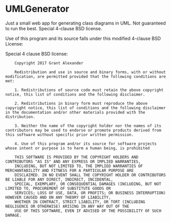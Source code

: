 # UMLGenerator
Just a small web app for generating class diagrams in UML. Not guaranteed to run the best. Special 4-clause BSD license.

Use of this program and its source falls under this modified 4-clause BSD License:

Special 4 clause BSD license:
		
		Copyright 2017 Grant Alexander

		Redistribution and use in source and binary forms, with or without modification, are permitted provided that the following conditions are met:

		1. Redistributions of source code must retain the above copyright notice, this list of conditions and the following disclaimer.

		2. Redistributions in binary form must reproduce the above copyright notice, this list of conditions and the following disclaimer in the documentation and/or other materials provided with the distribution.

		3. Neither the name of the copyright holder nor the names of its contributors may be used to endorse or promote products derived from this software without specific prior written permission.
		
		4. Use of this program and/or its source for software projects whose intent or purpose is to harm a human being, is prohibited
		
		THIS SOFTWARE IS PROVIDED BY THE COPYRIGHT HOLDERS AND CONTRIBUTORS "AS IS" AND ANY EXPRESS OR IMPLIED WARRANTIES, 
		INCLUDING, BUT NOT LIMITED TO, THE IMPLIED WARRANTIES OF MERCHANTABILITY AND FITNESS FOR A PARTICULAR PURPOSE ARE 
		DISCLAIMED. IN NO EVENT SHALL THE COPYRIGHT HOLDER OR CONTRIBUTORS BE LIABLE FOR ANY DIRECT, INDIRECT, INCIDENTAL, 
		SPECIAL, EXEMPLARY, OR CONSEQUENTIAL DAMAGES (INCLUDING, BUT NOT LIMITED TO, PROCUREMENT OF SUBSTITUTE GOODS OR 
		SERVICES; LOSS OF USE, DATA, OR PROFITS; OR BUSINESS INTERRUPTION) HOWEVER CAUSED AND ON ANY THEORY OF LIABILITY, 
		WHETHER IN CONTRACT, STRICT LIABILITY, OR TORT (INCLUDING NEGLIGENCE OR OTHERWISE) ARISING IN ANY WAY OUT OF THE 
		USE OF THIS SOFTWARE, EVEN IF ADVISED OF THE POSSIBILITY OF SUCH DAMAGE.
